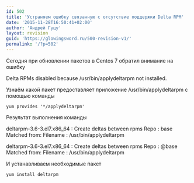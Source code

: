 ```yaml
---
id: 502
title: 'Устраняем ошибку связанную с отсутствие поддержки Delta RPM'
date: '2015-11-28T16:50:41+02:00'
author: 'Андрей Гуцу'
layout: revision
guid: 'https://glowingsword.ru/500-revision-v1/'
permalink: '/?p=502'
---
```


Сегодня при обновлении пакетов в Centos 7 обратил внимание на ошибку

Delta RPMs disabled because /usr/bin/applydeltarpm not installed.

Узнаём какой пакет предоставляет приложение /usr/bin/applydeltarpm с помощью команды

<code>yum provides '*/applydeltarpm'</code>

Результат выполнения команды

deltarpm-3.6-3.el7.x86_64 : Create deltas between rpms
Repo        : base
Matched from:
Filename    : /usr/bin/applydeltarpm

deltarpm-3.6-3.el7.x86_64 : Create deltas between rpms
Repo        : @base
Matched from:
Filename    : /usr/bin/applydeltarpm

И устанавливаем необходимые пакет

<code>yum install deltarpm</code>